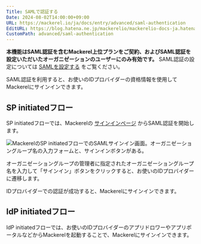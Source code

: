 ```yaml
---
Title: SAMLで認証する
Date: 2024-08-02T14:00:00+09:00
URL: https://mackerel.io/ja/docs/entry/advanced/saml-authentication
EditURL: https://blog.hatena.ne.jp/mackerelio/mackerelio-docs-ja.hatenablog.mackerel.io/atom/entry/6802340630902356589
CustomPath: advanced/saml-authentication
---
```


**本機能はSAML認証を含むMackerel上位プランをご契約、およびSAML認証を設定いただいたオーガニゼーションのユーザーにのみ有効です。**
SAML認証の設定については [SAMLを設定する](https://mackerel.io/ja/docs/entry/advanced/saml-settings) をご覧ください。

SAML認証を利用すると、お使いのIDプロバイダーの資格情報を使用してMackerelにサインインできます。

## SP initiatedフロー

SP initiatedフローでは、Mackerelの [サインインページ](https://mackerel.io/signin/saml) からSAML認証を開始します。

![MackerelのSP initiatedフローでのSAMLサインイン画面。オーガニゼーショングループ名の入力フォームと、サインインボタンがある。](https://cdn-ak.f.st-hatena.com/images/fotolife/m/mackerelio/20240830/20240830182144_original.png)

オーガニゼーショングループの管理者に指定されたオーガニゼーショングループ名を入力して「サインイン」ボタンをクリックすると、お使いのIDプロバイダーに遷移します。

IDプロバイダーでの認証が成功すると、Mackerelにサインインできます。

## IdP initiatedフロー

IdP initiatedフローでは、お使いのIDプロバイダーのアプリドロワーやアプリポータルなどからMackerelを起動することで、Mackerelにサインインできます。
